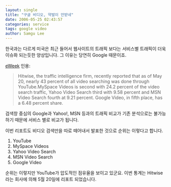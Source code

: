 ```yaml
---
layout: single
title: "구글 비디오, 약발이 안받네"
date: 2006-05-25 02:43:57
categories: service
tags: google video
author: Samgu Lee
---
```


한국과는 다르게 미국은 최근 들어서 웹사이트의 트래픽 보다는 서비스별 트래픽이 더욱 이슈화 되는듯한 양상입니다. 그 이유는 당연히 Google 때문이죠.

[eWeek](http://googlewatch.eweek.com/blogs/google_watch/archive/2006/05/24/10288.aspx) 인용:

> Hitwise, the traffic intelligence firm, recently reported that as of May 20, nearly 43 percent of all video searching was done through YouTube.MySpace Videos is second with 24.2 percent of the video search traffic, Yahoo Video Search third with 9.58 percent and MSN Video Search fourth at 9.21 percent. Google Video, in fifth place, has a 6.48 percent share.

검색창 중심의 Google과 Yahoo!, MSN 등과의 트래픽 비교가 기존 분석으로는 불가능하기 때문에 서비스 별로 비교가 됩니다.

이번 리포트도 비디오 검색만을 따로 떼어내서 발표한 것으로 순위는 이렇다고 합니다.

1. YouTube
2. MySpace Videos
3. Yahoo Video Search
4. MSN Video Search
5. Google Video

순위는 이렇지만 YouTube가 압도적인 점유율을 보이고 있군요. 이번 통계는 Hitwise라는 회사에 의해 5월 20일에 리포트 되었습니다.
